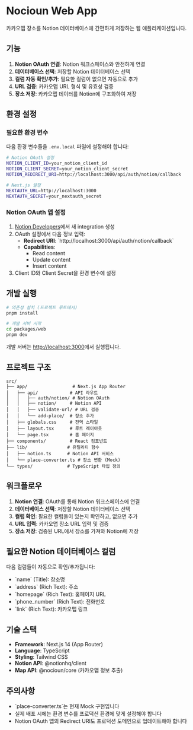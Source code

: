 # Nocioun Web App

카카오맵 장소를 Notion 데이터베이스에 간편하게 저장하는 웹 애플리케이션입니다.

## 기능

1. **Notion OAuth 연결**: Notion 워크스페이스와 안전하게 연결
2. **데이터베이스 선택**: 저장할 Notion 데이터베이스 선택
3. **컬럼 자동 확인/추가**: 필요한 컬럼이 없으면 자동으로 추가
4. **URL 검증**: 카카오맵 URL 형식 및 유효성 검증
5. **장소 저장**: 카카오맵 데이터를 Notion에 구조화하여 저장

## 환경 설정

### 필요한 환경 변수

다음 환경 변수들을 `.env.local` 파일에 설정해야 합니다:

```bash
# Notion OAuth 설정
NOTION_CLIENT_ID=your_notion_client_id
NOTION_CLIENT_SECRET=your_notion_client_secret
NOTION_REDIRECT_URI=http://localhost:3000/api/auth/notion/callback

# Next.js 설정
NEXTAUTH_URL=http://localhost:3000
NEXTAUTH_SECRET=your_nextauth_secret
```

### Notion OAuth 앱 설정

1. [Notion Developers](https://developers.notion.com/)에서 새 integration 생성
2. OAuth 설정에서 다음 정보 입력:
   - **Redirect URI**: \`http://localhost:3000/api/auth/notion/callback\`
   - **Capabilities**:
     - Read content
     - Update content
     - Insert content
3. Client ID와 Client Secret을 환경 변수에 설정

## 개발 실행

```bash
# 의존성 설치 (프로젝트 루트에서)
pnpm install

# 개발 서버 시작
cd packages/web
pnpm dev
```

개발 서버는 [http://localhost:3000](http://localhost:3000)에서 실행됩니다.

## 프로젝트 구조

```
src/
├── app/                 # Next.js App Router
│   ├── api/            # API 라우트
│   │   ├── auth/notion/ # Notion OAuth
│   │   ├── notion/     # Notion API
│   │   ├── validate-url/ # URL 검증
│   │   └── add-place/  # 장소 추가
│   ├── globals.css     # 전역 스타일
│   ├── layout.tsx      # 루트 레이아웃
│   └── page.tsx        # 홈 페이지
├── components/         # React 컴포넌트
├── lib/               # 유틸리티 함수
│   ├── notion.ts      # Notion API 서비스
│   └── place-converter.ts # 장소 변환 (Mock)
└── types/             # TypeScript 타입 정의
```

## 워크플로우

1. **Notion 연결**: OAuth를 통해 Notion 워크스페이스에 연결
2. **데이터베이스 선택**: 저장할 Notion 데이터베이스 선택
3. **컬럼 확인**: 필요한 컬럼들이 있는지 확인하고, 없으면 추가
4. **URL 입력**: 카카오맵 장소 URL 입력 및 검증
5. **장소 저장**: 검증된 URL에서 장소를 가져와 Notion에 저장

## 필요한 Notion 데이터베이스 컬럼

다음 컬럼들이 자동으로 확인/추가됩니다:

- \`name\` (Title): 장소명
- \`address\` (Rich Text): 주소
- \`homepage\` (Rich Text): 홈페이지 URL
- \`phone_number\` (Rich Text): 전화번호
- \`link\` (Rich Text): 카카오맵 링크

## 기술 스택

- **Framework**: Next.js 14 (App Router)
- **Language**: TypeScript
- **Styling**: Tailwind CSS
- **Notion API**: @notionhq/client
- **Map API**: @nocioun/core (카카오맵 정보 추출)

## 주의사항

- \`place-converter.ts\`는 현재 Mock 구현입니다
- 실제 배포 시에는 환경 변수를 프로덕션 환경에 맞게 설정해야 합니다
- Notion OAuth 앱의 Redirect URI도 프로덕션 도메인으로 업데이트해야 합니다
